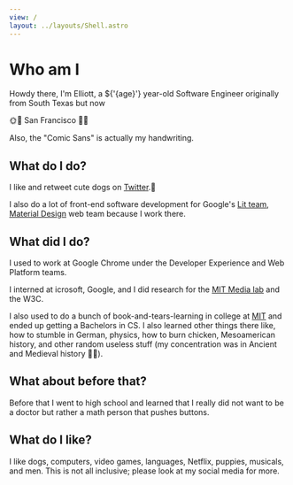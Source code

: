 ```yaml
---
view: /
layout: ../layouts/Shell.astro
---
```

# Who am I

Howdy there, I'm Elliott, a ${'{age}'} year-old Software Engineer
originally from South Texas but now

🌞🌉 San Francisco 🌉🌞

Also, the "Comic Sans" is actually my handwriting.

## What do I do?
I like and retweet cute dogs on
[Twitter](https://twitter.com/techytacos).🐶

I also do a lot of front-end software development for Google's
[Lit team](https://lit.dev), [Material Design](https://material.io) web
team because I work there.

## What did I do?

I used to work at Google Chrome under the Developer Experience and Web
Platform teams.

I interned at icrosoft, Google, and I did research for the
[MIT Media lab](https://www.media.mit.edu) and the W3C.

I also used to do a bunch of book-and-tears-learning in college at
[MIT](https://web.mit.edu) and ended up getting a Bachelors in CS. I
also learned other things there like, how to stumble in German, physics,
how to burn chicken, Mesoamerican history, and other random useless
stuff (my concentration was in Ancient and Medieval history 🤷‍♂️).

## What about before that?

Before that I went to high school and learned that I really did not want
to be a doctor but rather a math person that pushes buttons.

## What do I like?

I like dogs, computers, video games, languages, Netflix, puppies,
musicals, and men. This is not all inclusive; please look at my social
media for more.
